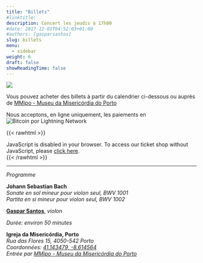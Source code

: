 ```yaml
---
title: "Billets"
#linktitle:
description: Concert les jeudis à 17h00
#date: 2017-12-01T04:52:03+01:00
#authors: [gasparsantos]
slug: billets
menu: 
  - sidebar
weight: 6
draft: false
showReadingTime: false
---
```

![](/images/viralagenda.png)

Vous pouvez acheter des billets à partir du calendrier ci-dessous ou auprès de [MMipo - Museu da Misericórdia do Porto](https://www.mmipo.pt/)

Nous acceptons, en ligne uniquement, les paiements en ![Bitcoin por Lightning Network](/images/bitcoinsmall.png)

{{< rawhtml >}}
<link rel="stylesheet" type="text/css" href="https://tickets.gasparsantos.eu/widget/v1.css">
<script type="text/javascript" src="https://tickets.gasparsantos.eu/widget/v1.fr.js" async></script>

<pretix-widget event="https://tickets.gasparsantos.eu/"></pretix-widget>
<noscript>
   <div class="pretix-widget">
        <div class="pretix-widget-info-message">
            JavaScript is disabled in your browser. To access our ticket shop without JavaScript, please <a target="_blank" rel="noopener" href="https://tickets.gasparsantos.eu/">click here</a>.
        </div>
    </div>
</noscript>
{{< /rawhtml >}}

---

*Programme*

**Johann Sebastian Bach**  
*Sonate en sol mineur pour violon seul, BWV 1001*  
*Partita en si mineur pour violon seul, BWV 1002*  

**[Gaspar Santos](/fr/)**, *violon*

*Durée: environ 50 minutes*

**Igreja da Misericórdia, Porto**  
*Rua das Flores 15, 4050-542 Porto*  
*Coordonnées: [41.143479, -8.614564](https://goo.gl/maps/teqWd1yQMZQuCEBG7)*  
*Entrée par [MMipo - Museu da Misericórdia do Porto](https://www.mmipo.pt/)*  
